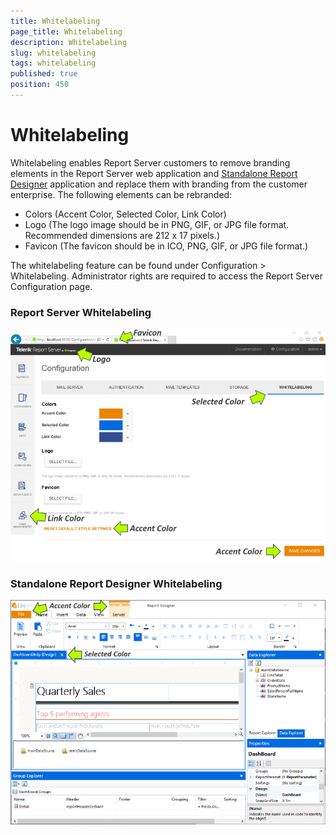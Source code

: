 ```yaml
---
title: Whitelabeling
page_title: Whitelabeling
description: Whitelabeling
slug: whitelabeling
tags: whitelabeling
published: true
position: 450
---
```


# Whitelabeling

Whitelabeling enables Report Server customers to remove branding elements in the Report Server web application and [Standalone Report Designer](/report-designer) application and replace them with branding from the customer enterprise. The following elements can be rebranded:

* Colors (Accent Color, Selected Color, Link Color)
* Logo (The logo image should be in PNG, GIF, or JPG file format. Recommended dimensions are 212 x 17 pixels.)
* Favicon (The favicon should be in ICO, PNG, GIF, or JPG file format.)

The whitelabeling feature can be found under Configuration > Whitelabeling. Administrator rights are required to access the Report Server Configuration page.

### Report Server Whitelabeling ###
![rs-whitelabeling](../images/report-server-images/whitelabeling/report-server-whitelabeling.png)

### Standalone Report Designer Whitelabeling ###
![eud-whitelabeling](../images/report-server-images/whitelabeling/designer-whitelabeling.png)